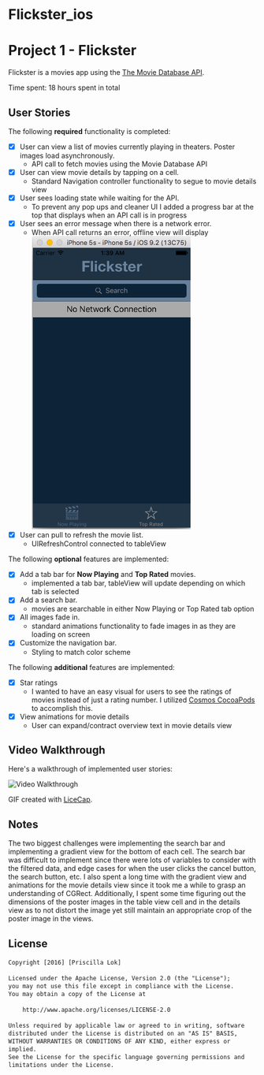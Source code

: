 # Flickster_ios
# Project 1 - Flickster

Flickster is a movies app using the [The Movie Database API](http://docs.themoviedb.apiary.io/#).

Time spent: 18 hours spent in total

## User Stories

The following **required** functionality is completed:

- [x] User can view a list of movies currently playing in theaters. Poster images load asynchronously.
    * API call to fetch movies using the Movie Database API
- [x] User can view movie details by tapping on a cell.
    * Standard Navigation controller functionality to segue to movie details view
- [x] User sees loading state while waiting for the API.
    * To prevent any pop ups and cleaner UI I added a progress bar at the top that displays when an API call is in progress
- [x] User sees an error message when there is a network error.
    * When API call returns an error, offline view will display
    ![Network Error Screenshot](errorScreenshot.png)
- [x] User can pull to refresh the movie list.
    * UIRefreshControl connected to tableView

The following **optional** features are implemented:

- [x] Add a tab bar for **Now Playing** and **Top Rated** movies.
    * implemented a tab bar, tableView will update depending on which tab is selected
- [x] Add a search bar.
    * movies are searchable in either Now Playing or Top Rated tab option
- [x] All images fade in.
    * standard animations functionality to fade images in as they are loading on screen
- [x] Customize the navigation bar.
    * Styling to match color scheme

The following **additional** features are implemented:

- [x] Star ratings
    * I wanted to have an easy visual for users to see the ratings of movies instead of just a rating number.  I utilized [Cosmos CocoaPods](https://github.com/marketplacer/Cosmos) to accomplish this.
- [x] View animations for movie details
    * User can expand/contract overview text in movie details view
## Video Walkthrough

Here's a walkthrough of implemented user stories:

![Video Walkthrough](flicksterGiphy_2.gif)

GIF created with [LiceCap](http://www.cockos.com/licecap/).

## Notes

The two biggest challenges were implementing the search bar and implementing a gradient view for the bottom of each cell.  The search bar was difficult to implement since there were lots of variables to consider with the filtered data, and edge cases for when the user clicks the cancel button, the search button, etc.  I also spent a long time with the gradient view and animations for the movie details view since it took me a while to grasp an understanding of CGRect.  Additionally, I spent some time figuring out the dimensions of the poster images in the table view cell and in the details view as to not distort the image yet still maintain an appropriate crop of the poster image in the views.

## License

    Copyright [2016] [Priscilla Lok]

    Licensed under the Apache License, Version 2.0 (the "License");
    you may not use this file except in compliance with the License.
    You may obtain a copy of the License at

        http://www.apache.org/licenses/LICENSE-2.0

    Unless required by applicable law or agreed to in writing, software
    distributed under the License is distributed on an "AS IS" BASIS,
    WITHOUT WARRANTIES OR CONDITIONS OF ANY KIND, either express or implied.
    See the License for the specific language governing permissions and
    limitations under the License.
